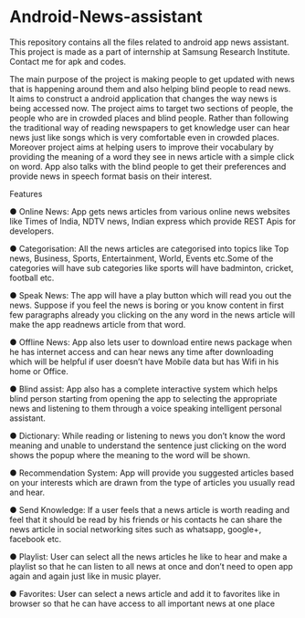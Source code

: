 # Android-News-assistant
This repository contains all the files related to android app news assistant. This project is made as a part of internship at Samsung Research Institute. Contact me for apk and codes.

The main purpose of the project is making people to get updated with news that is happening around them and also helping blind people to read news. It aims to construct a android application that changes the way news is being accessed now. The project aims to target two sections of people, the people who are in crowded places and blind people. Rather than following the traditional way of reading newspapers to get knowledge user can hear news just like songs which is very comfortable even in crowded places. Moreover project aims at helping users to improve their vocabulary by providing the meaning of a word they see in news article with a simple click on word. App also talks with the blind people to get their preferences and provide news in speech format basis on their  interest.


Features

● Online News: App gets news articles from various online news websites like Times of India, NDTV news, Indian express which provide REST Apis for developers.

● Categorisation: All the news articles are categorised into topics like Top news, Business, Sports, Entertainment, World, Events etc.Some of the categories will have sub categories like sports will have badminton, cricket, football etc.

● Speak News: The app will have a play button which will read you out the news. Suppose if you feel the news is boring or you know content in first few paragraphs already you clicking on the any word in the news article will make the app readnews article from that word.

● Offline News: App also lets user to download entire news package when he has internet access and can hear news any time after downloading which will be helpful if user doesn’t have Mobile data but has Wifi in his home or Office.

● Blind assist: App also has a complete interactive system which helps blind person starting from opening the app to selecting the appropriate news and listening to them through a voice speaking intelligent personal assistant.

● Dictionary: While reading or listening to news you don’t know the word meaning and unable to understand the sentence just clicking on the word shows the popup where the meaning to the word will be shown.

● Recommendation System: App will provide you suggested articles based on your interests which are drawn from the type of articles you usually read and hear.

● Send Knowledge: If a user feels that a news article is worth reading and feel that it should be read by his friends or his contacts he can share the news article in social networking sites such as whatsapp, google+, facebook etc.

● Playlist: User can select all the news articles he like to hear and make a playlist so that he can listen to all news at once and don’t need to open app again and again just like in music player.

● Favorites: User can select a news article and add it to favorites like in browser so that he can have access to all important news at one place
